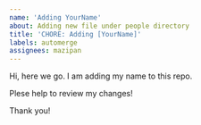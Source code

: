 ```yaml
---
name: 'Adding YourName'
about: Adding new file under people directory
title: 'CHORE: Adding [YourName]'
labels: automerge
assignees: mazipan
---
```


Hi, here we go. I am adding my name to this repo.

Plese help to review my changes!

<!--
**Important Note: This repository will not count in the #Hacktoberfest**.

This repo is intended for learning purpose only, not as your way to achieve your #hacktoberfest target.

After creating Pull Request in this repository, we expect you are ready to go to create a better Pull Request to other repository in the future. 🎉🎉🎉

Before creating this PR, please do these two things:

- [ ] Follow @mazipan
- [ ] Push 🌟 button in this repository
-->

Thank you!
